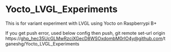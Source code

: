 # Yocto_LVGL_Experiments
This is for variant experiment with LVGL using Yocto on Raspberrypi B+


If you get push error, used below config then push,
git remote set-url origin https://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@github.com/tganeshg/Yocto_LVGL_Experiments
